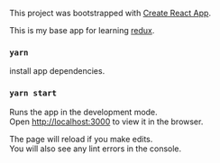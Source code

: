 This project was bootstrapped with [Create React App](https://github.com/facebookincubator/create-react-app).

This is my base app for learning [redux](https://redux.js.org/).

### `yarn`

install app dependencies.

### `yarn start`

Runs the app in the development mode.<br>
Open [http://localhost:3000](http://localhost:3000) to view it in the browser.

The page will reload if you make edits.<br>
You will also see any lint errors in the console.